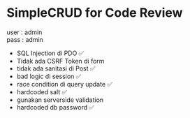 # SimpleCRUD for Code Review

user : admin\
pass : admin


- SQL Injection di PDO ✅
- Tidak ada CSRF Token di form
- tidak ada sanitasi di Post ✅
- bad logic di session ✅
- race condition di query update ✅
- hardcoded salt ✅
- gunakan serverside validation
- hardcoded db password ✅